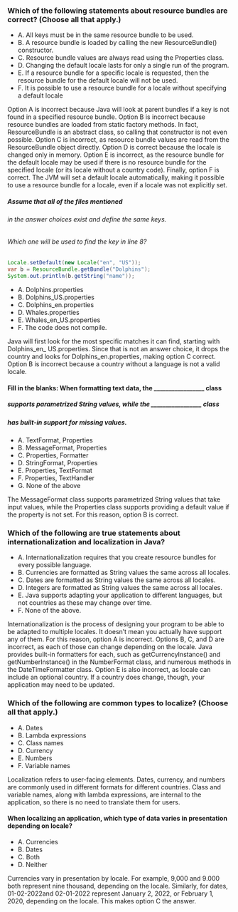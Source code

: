 ### Which of the following statements about resource bundles are correct? (Choose all that apply.)
* A. All keys must be in the same resource bundle to be used.
* B. A resource bundle is loaded by calling the new ResourceBundle() constructor.
* C. Resource bundle values are always read using the Properties class.
* D. Changing the default locale lasts for only a single run of the program.
* E. If a resource bundle for a specific locale is requested, then the resource bundle for the default locale will not be used.
* F. It is possible to use a resource bundle for a locale without specifying a default locale

Option A is incorrect because Java will look at parent bundles
if a key is not found in a specified resource bundle.
Option B is incorrect because resource bundles are loaded from static factory methods.
In fact, ResourceBundle is an abstract class, so calling that constructor is not even possible.
Option C is incorrect, as resource bundle values are read from the ResourceBundle object directly.
Option D is correct because the locale is changed only in memory.
Option E is incorrect, as the resource bundle for the
default locale may be used if there is no resource bundle
for the specified locale (or its locale without a country code).
Finally, option F is correct. The JVM will set a default
locale automatically, making it possible to use a resource bundle
for a locale, even if a locale was not explicitly set.

##### Assume that all of the files mentioned
###### in the answer choices exist and define the same keys.
###### Which one will be used to find the key in line 8?
```java
Locale.setDefault(new Locale("en", "US"));
var b = ResourceBundle.getBundle("Dolphins");
System.out.println(b.getString("name"));
```
* A. Dolphins.properties
* B. Dolphins_US.properties
* C. Dolphins_en.properties
* D. Whales.properties
* E. Whales_en_US.properties
* F. The code does not compile.

Java will first look for the most specific matches it can find,
starting with Dolphins_en_ US.properties.
Since that is not an answer choice, it drops
the country and looks for Dolphins_en.properties, making option C correct.
Option B is incorrect because a country without a language is not a valid locale.

#### Fill in the blanks: When formatting text data, the _________________ class
##### supports parametrized String values, while the _________________ class
##### has built-in support for missing values.
* A. TextFormat, Properties
* B. MessageFormat, Properties
* C. Properties, Formatter
* D. StringFormat, Properties
* E. Properties, TextFormat
* F. Properties, TextHandler
* G. None of the above

The MessageFormat class supports parametrized String values that take input values,
while the Properties class supports providing a default value if the property is not set.
For this reason, option B is correct.

### Which of the following are true statements about internationalization and localization in Java?
* A. Internationalization requires that you create resource bundles for every possible language.
* B. Currencies are formatted as String values the same across all locales.
* C. Dates are formatted as String values the same across all locales.
* D. Integers are formatted as String values the same across all locales.
* E. Java supports adapting your application to different languages, but not countries as these may change over time.
* F. None of the above.

Internationalization is the process of designing your program
to be able to be adapted to multiple locales.
It doesn’t mean you actually have support any of them.
For this reason, option A is incorrect.
Options B, C, and D are incorrect, as each of those
can change depending on the locale.
Java provides built-in formatters for each,
such as getCurrencyInstance() and getNumberInstance() in the NumberFormat class,
and numerous methods in the DateTimeFormatter class.
Option E is also incorrect, as locale can include an optional country.
If a country does change, though, your application may need to be updated.


### Which of the following are common types to localize? (Choose all that apply.)
* A. Dates
* B. Lambda expressions
* C. Class names
* D. Currency
* E. Numbers
* F. Variable names

Localization refers to user-facing elements. Dates, currency, and numbers are commonly
used in different formats for different countries. Class and variable names,
along with lambda expressions, are internal to the application,
so there is no need to translate them for users.

#### When localizing an application, which type of data varies in presentation depending on locale?
* A. Currencies
* B. Dates
* C. Both
* D. Neither

Currencies vary in presentation by locale. For example, 9,000 and 9.000 both represent nine thousand,
depending on the locale. Similarly, for dates,
01-02-2022and 02-01-2022 represent January 2, 2022, or February 1, 2020,
depending on the locale. This makes option C the answer.




